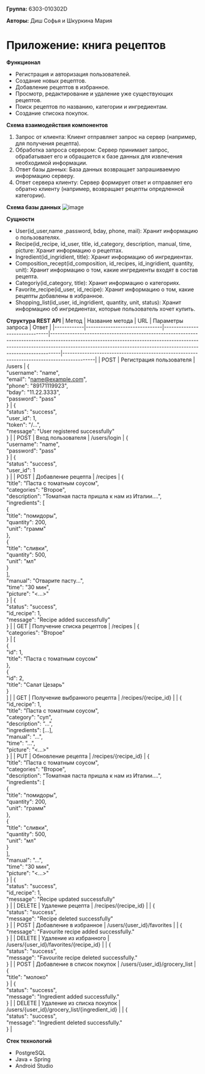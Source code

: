 **Группа:** 6303-010302D

**Авторы:** Диш Софья и Шкуркина Мария

# Приложение: книга рецептов

**Функционал**
- Регистрация и авторизация пользователей.
- Создание новых рецептов.
- Добавление рецептов в избранное.
- Просмотр, редактирование и удаление уже существующих рецептов.
- Поиск рецептов по названию, категории и ингредиентам.
- Создание списока покупок.


**Схема взаимодействия компонентов**
1.	Запрос от клиента: Клиент отправляет запрос на сервер (например, для получения рецепта).
2.	Обработка запроса сервером: Сервер принимает запрос, обрабатывает его и обращается к базе данных для извлечения необходимой информации.
3.	Ответ базы данных: База данных возвращает запрашиваемую информацию серверу.
4.	Ответ сервера клиенту: Сервер формирует ответ и отправляет его обратно клиенту (например, возвращает рецепты опредленной категории).


**Схема базы данных**
![image](https://github.com/user-attachments/assets/bdb3e0d6-a97d-4276-b262-de3bcb48666d)


**Сущности**
- User(id_user,name ,password, bday, phone, mail): Хранит информацию о пользователях.
- Recipe(id_recipe, id_user, title, id_category, description, manual, time, picture: Хранит информацию о рецептах.
- Ingredient(id_ingridient, title): Хранит информацию об ингредиентах.
- Composition_recept(id_composition, id_recipes, id_ingridient, quantity, unit): Хранит информацию о том, какие ингредиенты входят в состав рецепта.
- Categoriy(id_category, title): Хранит информацию о категориях.
- Favorite_recipe(id_user, id_recipe): Хранит информацию о том, какие рецепты добавлены в избранное.
- Shopping_list(id_user, id_ingridient, quantity, unit, status): Хранит информацию об ингредиентах, которые пользователь хочет купить.


**Структура REST API**
| Метод      | Название метода               | URL                           | Параметры запроса                                                                                                                                                                                                                           | Ответ                                                                                     |
|------------|-------------------------------|-------------------------------|----------------------------------------------------------------------------------------------------------------------------------------------------------------------------------------------------------------------------------------------|-------------------------------------------------------------------------------------------|
| POST       | Регистрация пользователя      | /users                        | {<br>  "username": "name",<br>  "email": "name@example.com",<br>  "phone": "89171119923",<br>  "bday": "11.22.3333",<br>  "password": "pass"<br>}                                                                                       | {<br>  "status": "success",<br>  "user_id": 1,<br>  "token": "/...",<br>  "message": "User registered successfully"<br>} |
| POST       | Вход пользователя             | /users/login                  | {<br>  "username": "name",<br>  "password": "pass"<br>}                                                                                                                                                                                  | {<br>  "status": "success",<br>  "user_id": 1<br>}                                     |
| POST       | Добавление рецепта           | /recipes                      | {<br>  "title": "Паста с томатным соусом",<br>  "categories": "Второе",<br>  "description": "Томатная паста пришла к нам из Италии….",<br>  "ingredients": [<br>    {<br>      "title": "помидоры",<br>      "quantity": 200,<br>      "unit": "грамм"<br>    },<br>    {<br>      "title": "сливки",<br>      "quantity": 500,<br>      "unit": "мл"<br>    }<br>  ],<br>  "manual": "Отварите пасту...",<br>  "time": "30 мин",<br>  "picture": "<...>"<br>} | {<br>  "status": "success",<br>  "id_recipe": 1,<br>  "message": "Recipe added successfully"<br>} |
| GET        | Получение списка рецептов    | /recipes                      | {<br>  "categories": "Второе"<br>}                                                                                                                                                                                                         | [<br>  {<br>    "id": 1,<br>    "title": "Паста с томатным соусом"<br>  },<br>  {<br>    "id": 2,<br>    "title": "Салат Цезарь"<br>  }<br>] |
| GET        | Получение выбранного рецепта      | /recipes/{recipe_id}         |                                                                                                                                                                                                                                              | {<br>  "id_recipe": 1,<br>  "title": "Паста с томатным соусом",<br>  "category": "суп",<br>  "description": "...",<br>  "ingredients": [...],<br>  "manual": "...",<br>  "time": "...",<br>  "picture": "<...>"<br>} |
| PUT        | Обновление рецепта           | /recipes/{recipe_id}         | {<br>  "title": "Паста с томатным соусом",<br>  "categories": "Второе",<br>  "description": "Томатная паста пришла к нам из Италии….",<br>  "ingredients": [<br>    {<br>      "title": "помидоры",<br>      "quantity": 200,<br>      "unit": "грамм"<br>    },<br>    {<br>      "title": "сливки",<br>      "quantity": 500,<br>      "unit": "мл"<br>    }<br>  ],<br>  "manual": "...",<br>  "time": "30 мин",<br>  "picture": "<...>"<br>} | {<br>  "status": "success",<br>  "id_recipe": 1,<br>  "message": "Recipe updated successfully"<br>} |
| DELETE     | Удаление рецепта             | /recipes/{recipe_id}         |                                                                                                                                                                                                                                             | {<br>  "status": "success",<br>  "message": "Recipe deleted successfully"<br>}          |
| POST       | Добавление в избранное        | /users/{user_id}/favorites    |                                                                                                                                                                                                                                              | {<br>  "message": "Favourite recipe added successfully."<br>}                           |
| DELETE     | Удаление из избранного        | /users/{user_id}/favorites/{recipe_id} |                                                                                                                                                                                                                                              | {<br>  "status": "success",<br>  "message": "Favourite recipe deleted successfully."<br>} |
| POST       | Добавление в список покупок   | /users/{user_id}/grocery_list | {<br>  "title": "молоко"<br>}                                                                                                                                                                                                               | {<br>  "status": "success",<br>  "message": "Ingredient added successfully."<br>}     |
| DELETE     | Удаление из списка покупок    | /users/{user_id}/grocery_list/{ingredient_id} |                                                                                                                                                                                                                                              | {<br>  "status": "success",<br>  "message": "Ingredient deleted successfully."<br>}   |





**Стек технологий**

- PostgreSQL
- Java + Spring 
- Android Studio

